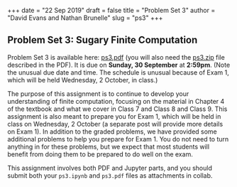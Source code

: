 +++
date = "22 Sep 2019"
draft = false
title = "Problem Set 3"
author = "David Evans and Nathan Brunelle"
slug = "ps3"
+++

## Problem Set 3: Sugary Finite Computation

Problem Set 3 is available here: [ps3.pdf](/ps/ps3.pdf) (you will also
need the [ps3.zip](/ps/ps3.zip) file described in the PDF). It is due
on **Sunday, 30 September** at **2:59pm**. (Note the unusual due date
and time. The schedule is unusual because of Exam 1, which will be
held Wednesday, 2 October, in class.)


The purpose of this assignment is to continue to develop your
understanding of finite computation, focusing on the material in
Chapter 4 of the textbook and what we cover in Class 7 and Class 8 and
Class 9.  This assignment is also meant to prepare you for Exam 1,
which will be held in class on Wednesday, 2 October (a separate post
will provide more details on Exam 1). In addition to the graded
problems, we have provided some additional problems to help you
prepare for Exam 1. You do not need to turn anything in for these
problems, but we expect that most students will benefit from doing
them to be prepared to do well on the exam.

This assignment involves both PDF and Jupyter parts, and you should
submit both your `ps3.ipynb` and `ps3.pdf` files as attachments in
collab.

